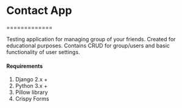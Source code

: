 # Contact App
=============

Testing application for managing group of your friends. Created for educational purposes. 
Contains CRUD for group/users and basic functionality of user settings.

#### Requirements

1. Django 2.x +
2. Python 3.x +
3. Pillow library
4. Crispy Forms